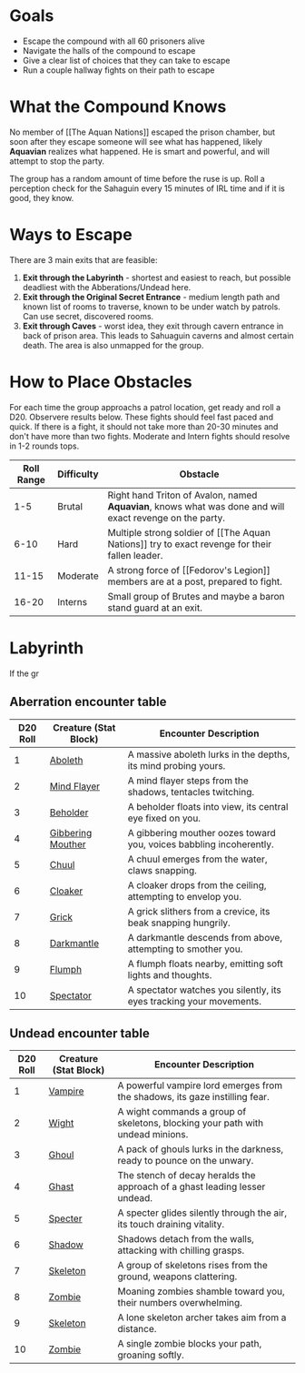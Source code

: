 # Goals
- Escape the compound with all 60 prisoners alive
- Navigate the halls of the compound to escape
- Give a clear list of choices that they can take to escape
- Run a couple hallway fights on their path to escape

# What the Compound Knows
No member of [[The Aquan Nations]] escaped the prison chamber, but soon after they escape someone will see what has happened, likely **Aquavian** realizes what happened. He is smart and powerful, and will attempt to stop the party. 

The group has a random amount of time before the ruse is up. Roll a perception check for the Sahaguin every 15 minutes of IRL time and if it is good, they know. 

# Ways to Escape
There are 3 main exits that are feasible:
1. **Exit through the Labyrinth** - shortest and easiest to reach, but possible deadliest with the Abberations/Undead here.
2. **Exit through the Original Secret Entrance** - medium length path and known list of rooms to traverse, known to be under watch by patrols. Can use secret, discovered rooms.
3. **Exit through Caves** - worst idea, they exit through cavern entrance in back of prison area. This leads to Sahuaguin caverns and almost certain death. The area is also unmapped for the group. 

# How to Place Obstacles
For each time the group approachs a patrol location, get ready and roll a D20. Observere results below. These fights should feel fast paced and quick. If there is a fight, it should not take more than 20-30 minutes and don't have more than two fights. Moderate and Intern fights should resolve in 1-2 rounds tops. 

| Roll Range | Difficulty | Obstacle                                                                                                  |
| ---------- | ---------- | --------------------------------------------------------------------------------------------------------- |
| 1-5        | Brutal     | Right hand Triton of Avalon, named **Aquavian**, knows what was done and will exact revenge on the party. |
| 6-10       | Hard       | Multiple strong soldier of [[The Aquan Nations]] try to exact revenge for their fallen leader.            |
| 11-15      | Moderate   | A strong force of [[Fedorov's Legion]] members are at a post, prepared to fight.                          |
| 16-20      | Interns    | Small group of Brutes and maybe a baron stand guard at an exit.                                           |
# Labyrinth
If the gr
## Aberration encounter table
|D20 Roll|Creature (Stat Block)|Encounter Description|
|---|---|---|
|1|[Aboleth](https://roll20.net/compendium/dnd5e/Aboleth)|A massive aboleth lurks in the depths, its mind probing yours.|
|2|[Mind Flayer](https://roll20.net/compendium/dnd5e/Mind%20Flayer)|A mind flayer steps from the shadows, tentacles twitching.|
|3|[Beholder](https://roll20.net/compendium/dnd5e/Beholder)|A beholder floats into view, its central eye fixed on you.|
|4|[Gibbering Mouther](https://roll20.net/compendium/dnd5e/Gibbering%20Mouther)|A gibbering mouther oozes toward you, voices babbling incoherently.|
|5|[Chuul](https://roll20.net/compendium/dnd5e/Chuul)|A chuul emerges from the water, claws snapping.|
|6|[Cloaker](https://roll20.net/compendium/dnd5e/Cloaker)|A cloaker drops from the ceiling, attempting to envelop you.|
|7|[Grick](https://roll20.net/compendium/dnd5e/Grick)|A grick slithers from a crevice, its beak snapping hungrily.|
|8|[Darkmantle](https://roll20.net/compendium/dnd5e/Darkmantle)|A darkmantle descends from above, attempting to smother you.|
|9|[Flumph](https://roll20.net/compendium/dnd5e/Flumph)|A flumph floats nearby, emitting soft lights and thoughts.|
|10|[Spectator](https://roll20.net/compendium/dnd5e/Spectator)|A spectator watches you silently, its eyes tracking your movements.|

## Undead encounter table
| D20 Roll | Creature (Stat Block)                                    | Encounter Description                                                          |
| -------- | -------------------------------------------------------- | ------------------------------------------------------------------------------ |
| 1        | [Vampire](https://roll20.net/compendium/dnd5e/Vampire)   | A powerful vampire lord emerges from the shadows, its gaze instilling fear.    |
| 2        | [Wight](https://roll20.net/compendium/dnd5e/Wight)       | A wight commands a group of skeletons, blocking your path with undead minions. |
| 3        | [Ghoul](https://roll20.net/compendium/dnd5e/Ghoul)       | A pack of ghouls lurks in the darkness, ready to pounce on the unwary.         |
| 4        | [Ghast](https://roll20.net/compendium/dnd5e/Ghast)       | The stench of decay heralds the approach of a ghast leading lesser undead.     |
| 5        | [Specter](https://roll20.net/compendium/dnd5e/Specter)   | A specter glides silently through the air, its touch draining vitality.        |
| 6        | [Shadow](https://roll20.net/compendium/dnd5e/Shadow)     | Shadows detach from the walls, attacking with chilling grasps.                 |
| 7        | [Skeleton](https://roll20.net/compendium/dnd5e/Skeleton) | A group of skeletons rises from the ground, weapons clattering.                |
| 8        | [Zombie](https://roll20.net/compendium/dnd5e/Zombie)     | Moaning zombies shamble toward you, their numbers overwhelming.                |
| 9        | [Skeleton](https://roll20.net/compendium/dnd5e/Skeleton) | A lone skeleton archer takes aim from a distance.                              |
| 10       | [Zombie](https://roll20.net/compendium/dnd5e/Zombie)     | A single zombie blocks your path, groaning softly.                             |